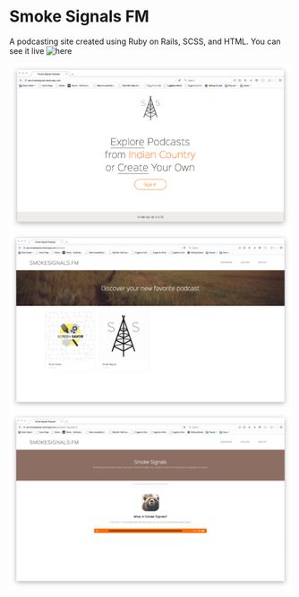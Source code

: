 # Smoke Signals FM

  A podcasting site created using Ruby on Rails, SCSS, and HTML. You can see it live ![here](https://aer-smokesignals.herokuapp.com/)

![Home Page](smoke-signals-home-page.png)
![Explore Page](smoke-signals-explore.png)
![Audio Player](smoke-signals-audio-player.png)
